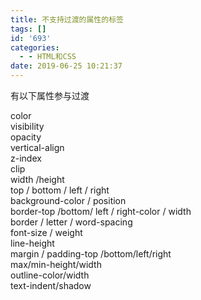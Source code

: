 ```yaml
---
title: 不支持过渡的属性的标签
tags: []
id: '693'
categories:
  - - HTML和CSS
date: 2019-06-25 10:21:37
---
```


有以下属性参与过渡

color  
visibility  
opacity  
vertical-align  
z-index  
clip  
width /height  
top / bottom / left / right  
background-color / position  
border-top /bottom/ left / right-color / width  
border / letter / word-spacing  
font-size / weight  
line-height  
margin / padding-top /bottom/left/right  
max/min-height/width  
outline-color/width  
text-indent/shadow